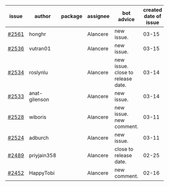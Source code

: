 | issue | author | package | assignee | bot advice | created date of issue | target release date | date from target |
| ------ | ------ | ------ | ------ | ------ | ------ | ------ | :-----: |
| [#2561](https://github.com/Azure/sdk-release-request/issues/2561) | honghr |  | Alancere | new issue. | 03-15 | 03-29 |  |
| [#2536](https://github.com/Azure/sdk-release-request/issues/2536) | vutran01 |  | Alancere | new issue. | 03-15 | 03-29 |  |
| [#2534](https://github.com/Azure/sdk-release-request/issues/2534) | roslynlu |  | Alancere | new issue. close to release date.  | 03-14 | 03-18 | 1 |
| [#2533](https://github.com/Azure/sdk-release-request/issues/2533) | anat-gilenson |  | Alancere | new issue. | 03-14 | 03-28 |  |
| [#2528](https://github.com/Azure/sdk-release-request/issues/2528) | wiboris |  | Alancere | new issue. new comment. | 03-11 | 03-31 |  |
| [#2524](https://github.com/Azure/sdk-release-request/issues/2524) | adburch |  | Alancere | new issue. | 03-11 | 03-21 |  |
| [#2489](https://github.com/Azure/sdk-release-request/issues/2489) | priyjain358 |  | Alancere | close to release date.  | 02-25 | 03-14 | -2 |
| [#2452](https://github.com/Azure/sdk-release-request/issues/2452) | HappyTobi |  | Alancere | new comment. | 02-16 | 03-09 |  |
